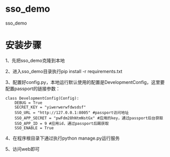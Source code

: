 # sso_demo
sso_demo

# 安装步骤

1、先把sso_demo克隆到本地

2、进入sso_demo目录执行pip install -r requirements.txt

3、配置好config.py，本地运行默认使用的配置是DevelopmentConfig，这里要配置passport的链接参数：

    class DevelopmentConfig(Config):
        DEBUG = True
        SECRET_KEY = "yiwerwerwfdwsdsf"
        SSO_URL = "http://127.0.0.1:8005" #passport访问地址
        SSO_APP_SECRET = "pwFdm28hNtmNstGx" #应用的key，通过passport后台获取
        SSO_APP_ID = 9 #应用id，通过passport后踢获取
        SSO_ENABLE = True
      
4、在程序根目录下通过执行python manage.py运行服务

5、访问web即可
